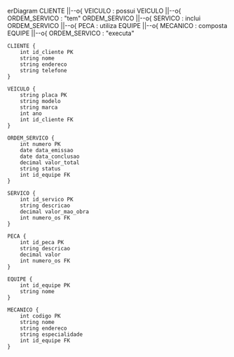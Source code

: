 erDiagram
    CLIENTE ||--o{ VEICULO : possui
    VEICULO ||--o{ ORDEM_SERVICO : "tem"
    ORDEM_SERVICO ||--o{ SERVICO : inclui
    ORDEM_SERVICO ||--o{ PECA : utiliza
    EQUIPE ||--o{ MECANICO : composta
    EQUIPE ||--o{ ORDEM_SERVICO : "executa"

    CLIENTE {
        int id_cliente PK
        string nome
        string endereco
        string telefone
    }

    VEICULO {
        string placa PK
        string modelo
        string marca
        int ano
        int id_cliente FK
    }

    ORDEM_SERVICO {
        int numero PK
        date data_emissao
        date data_conclusao
        decimal valor_total
        string status
        int id_equipe FK
    }

    SERVICO {
        int id_servico PK
        string descricao
        decimal valor_mao_obra
        int numero_os FK
    }

    PECA {
        int id_peca PK
        string descricao
        decimal valor
        int numero_os FK
    }

    EQUIPE {
        int id_equipe PK
        string nome
    }

    MECANICO {
        int codigo PK
        string nome
        string endereco
        string especialidade
        int id_equipe FK
    }